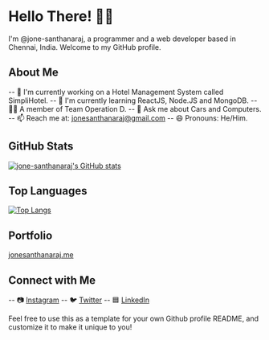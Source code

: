 # Hello There! 👋🏼

I'm @jone-santhanaraj, a programmer and a web developer based in Chennai, India. Welcome to my GitHub profile.

## About Me
-- 🔭 I'm currently working on a Hotel Management System called SimpliHotel.
-- 🌱 I'm currently learning ReactJS, Node.JS and MongoDB.
-- 👯‍♂️ A member of Team Operation D.
-- 💭 Ask me about Cars and Computers.
-- 📫 Reach me at: jonesanthanaraj@gmail.com
-- 😄 Pronouns: He/Him.

## GitHub Stats
[![jone-santhanaraj's GitHub stats](https://github-readme-stats.vercel.app/api?username=jone-santhanaraj&show_icons=true&theme=radical)](https://github.com/jone-santhanaraj/github-readme-stats)

## Top Languages
[![Top Langs](https://github-readme-stats.vercel.app/api/top-langs/?username=jone-santhanaraj&layout=compact&theme=radical)](https://github.com/jone-santhanarj/github-readme-stats)

## Portfolio
[jonesanthanaraj.me](https://jonesanthanaraj.me/)

## Connect with Me
-- 📷 [Instagram](https://instagram.com/jone_santhanaraj)
-- 🐦 [Twitter](https://twitter.com/jonesanthanaraj)
-- 🟦 [LinkedIn](https://linkedin.com/in/jonesanthanaraj)

Feel free to use this as a template for your own Github profile README, and customize it to make it unique to you!
<!---
jone-santhanaraj/jone-santhanaraj is a ✨ special ✨ repository because its `README.md` (this file) appears on your GitHub profile.
You can click the Preview link to take a look at your changes.
--->
